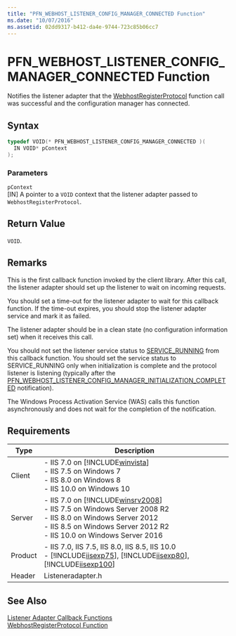 ```yaml
---
title: "PFN_WEBHOST_LISTENER_CONFIG_MANAGER_CONNECTED Function"
ms.date: "10/07/2016"
ms.assetid: 02dd9317-b412-da4e-9744-723c85b06cc7
---
```

# PFN_WEBHOST_LISTENER_CONFIG_MANAGER_CONNECTED Function
Notifies the listener adapter that the [WebhostRegisterProtocol](../../web-development-reference\native-code-api-reference/webhostregisterprotocol-function.md) function call was successful and the configuration manager has connected.  
  
## Syntax  
  
```cpp  
typedef VOID(* PFN_WEBHOST_LISTENER_CONFIG_MANAGER_CONNECTED )(  
  IN VOID* pContext  
);  
```  
  
### Parameters  
 `pContext`  
 [IN] A pointer to a `VOID` context that the listener adapter passed to `WebhostRegisterProtocol`.  
  
## Return Value  
 `VOID`.  
  
## Remarks  
 This is the first callback function invoked by the client library. After this call, the listener adapter should set up the listener to wait on incoming requests.  
  
 You should set a time-out for the listener adapter to wait for this callback function. If the time-out expires, you should stop the listener adapter service and mark it as failed.  
  
 The listener adapter should be in a clean state (no configuration information set) when it receives this call.  
  
 You should not set the listener service status to [SERVICE_RUNNING](http://go.microsoft.com/fwlink/?LinkId=63964) from this callback function. You should set the service status to SERVICE_RUNNING only when initialization is complete and the protocol listener is listening (typically after the [PFN_WEBHOST_LISTENER_CONFIG_MANAGER_INITIALIZATION_COMPLETED](../../web-development-reference\native-code-api-reference/pfn-webhost-listener-config-manager-initialization-completed-function.md) notification).  
  
 The Windows Process Activation Service (WAS) calls this function asynchronously and does not wait for the completion of the notification.  
  
## Requirements  
  
|Type|Description|  
|----------|-----------------|  
|Client|-   IIS 7.0 on [!INCLUDE[winvista](../../wmi-provider/includes/winvista-md.md)]<br />-   IIS 7.5 on Windows 7<br />-   IIS 8.0 on Windows 8<br />-   IIS 10.0 on Windows 10|  
|Server|-   IIS 7.0 on [!INCLUDE[winsrv2008](../../wmi-provider/includes/winsrv2008-md.md)]<br />-   IIS 7.5 on Windows Server 2008 R2<br />-   IIS 8.0 on Windows Server 2012<br />-   IIS 8.5 on Windows Server 2012 R2<br />-   IIS 10.0 on Windows Server 2016|  
|Product|-   IIS 7.0, IIS 7.5, IIS 8.0, IIS 8.5, IIS 10.0<br />-   [!INCLUDE[iisexp75](../../web-development-reference/native-code-api-reference/includes/iisexp75-md.md)], [!INCLUDE[iisexp80](../../web-development-reference/native-code-api-reference/includes/iisexp80-md.md)], [!INCLUDE[iisexp100](../../web-development-reference/native-code-api-reference/includes/iisexp100-md.md)]|  
|Header|Listeneradapter.h|  
  
## See Also  
 [Listener Adapter Callback Functions](../../web-development-reference\native-code-api-reference/listener-adapter-callback-functions.md)   
 [WebhostRegisterProtocol Function](../../web-development-reference\native-code-api-reference/webhostregisterprotocol-function.md)